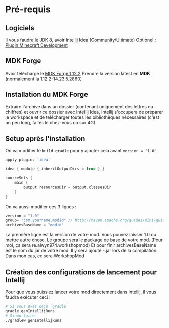# Pré-requis

## Logiciels

Il vous faudra le JDK 8, avoir Intellij Idea (Community/Ultimate)
Optionel : [Plugin Minecraft Development](https://plugins.jetbrains.com/plugin/8327-minecraft-development)

## MDK Forge

Avoir téléchargé le [MDK Forge 1.12.2](https://files.minecraftforge.net/net/minecraftforge/forge/index_1.12.2.html)
Prendre la version latest en **MDK** (normalement la 1.12.2-14.23.5.2860)

## Installation du MDK Forge

Extraire l'archive dans un dossier (contenant uniquement des lettres ou chiffres) et ouvrir ce dossier avec Intellij Idea, Intellij s'occupera de préparer le workspace
et de télécharger toutes les bibliothèques nécessaires (c'est un peu long, faites le chez-vous ou sur 4G)

## Setup après l'installation

On va modifier le `build.gradle` pour y ajouter cela avant `version = '1.0'`

```groovy
apply plugin: 'idea'

idea { module { inheritOutputDirs = true } }

sourceSets {
    main {
        output.resourcesDir = output.classesDir
    }
}
```

On va aussi modifier ces 3 lignes :
```groovy
version = "1.0"
group= "com.yourname.modid" // http://maven.apache.org/guides/mini/guide-naming-conventions.html
archivesBaseName = "modid"
```

La première ligne est la version de votre mod. Vous pouvez laisser 1.0 ou mettre autre chose.
Le groupe sera le package de base de votre mod. (Pour moi, ça sera re.alwyn974.workshopmod)
Et pour finir archivesBaseName est le nom du jar de votre mod. Il y sera ajouté -<version du mod>.jar lors de la compilation. Dans mon cas, ce sera WorkshopMod

## Création des configurations de lancement pour Intellij

Pour que vous puissiez lancer votre mod directement dans Intellij, il vous faudra exécuter ceci :
```bash
# Si vous avez déjà `gradle`
gradle genIntellijRuns
# Sinon faire
./gradlew genIntellijRuns
```
